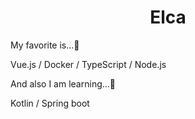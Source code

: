 <h1 align="center">
  Elca
</h1>

My favorite is...:yellow_heart:

Vue.js / Docker / TypeScript / Node.js

And also I am learning...:memo:

Kotlin / Spring boot
